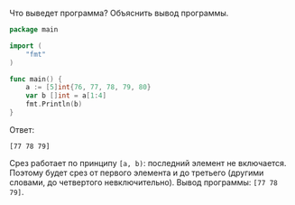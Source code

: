 Что выведет программа? Объяснить вывод программы.

```go
package main

import (
    "fmt"
)

func main() {
    a := [5]int{76, 77, 78, 79, 80}
    var b []int = a[1:4]
    fmt.Println(b)
}
```

Ответ:
```
[77 78 79]

```
Срез работает по принципу `[a, b)`: последний элемент не включается. Поэтому будет срез от первого элемента и до третьего (другими словами, до четвертого невключительно). 
Вывод программы: `[77 78 79]`.  

